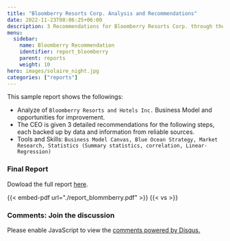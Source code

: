 ```yaml
---
title: "Bloomberry Resorts Corp. Analysis and Recommendations"
date: 2022-11-23T08:06:25+06:00
description: 3 Recommendations for Bloomberry Resorts Corp. through the lens of Business Model Canva, Blue Ocean 
menu:
  sidebar:
    name: Bloomberry Recommendation
    identifier: report_bloomberry
    parent: reports
    weight: 10
hero: images/solaire_night.jpg
categories: ["reports"]
---
```


This sample report shows the followings:

- Analyze of `Bloomberry Resorts and Hotels Inc.` Business Model and opportunities for improvement.
- The CEO is given 3 detailed recommendations for the following steps, each backed up by data and information from reliable sources.
- Tools and Skills: `Business Model Canvas, Blue Ocean Strategy, Market Research, Statistics (Summary statistics, correlation, Linear-Regression)`

### Final Report
<p>
Dowload the full report
  <a href="https://drive.google.com/file/d/1uj0YMNvkmtXlcyJi3FPz55hl8AbXyPpU/view?usp=share_link]L/view" target="_blank">here</a>.
</p>

{{< embed-pdf url="./report_blommberry.pdf" >}}
{{< vs >}}

### Comments: Join the discussion

<div id="disqus_thread"></div>
<script>
    /**
    *  RECOMMENDED CONFIGURATION VARIABLES: EDIT AND UNCOMMENT THE SECTION BELOW TO INSERT DYNAMIC VALUES FROM YOUR PLATFORM OR CMS.
    *  LEARN WHY DEFINING THESE VARIABLES IS IMPORTANT: https://disqus.com/admin/universalcode/#configuration-variables    */
    /*
    var disqus_config = function () {
    this.page.url = PAGE_URL;  // Replace PAGE_URL with your page's canonical URL variable
    this.page.identifier = PAGE_IDENTIFIER; // Replace PAGE_IDENTIFIER with your page's unique identifier variable
    };
    */
    (function() { // DON'T EDIT BELOW THIS LINE
    var d = document, s = d.createElement('script');
    s.src = 'https://felipesena.disqus.com/embed.js';
    s.setAttribute('data-timestamp', +new Date());
    (d.head || d.body).appendChild(s);
    })();
</script>
<noscript>Please enable JavaScript to view the <a href="https://disqus.com/?ref_noscript">comments powered by Disqus.</a></noscript>